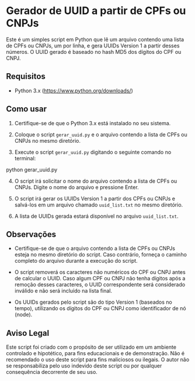 # Gerador de UUID a partir de CPFs ou CNPJs

Este é um simples script em Python que lê um arquivo contendo uma lista de CPFs ou CNPJs, um por linha, e gera UUIDs Version 1 a partir desses números. O UUID gerado é baseado no hash MD5 dos dígitos do CPF ou CNPJ.

## Requisitos

- Python 3.x (https://www.python.org/downloads/)

## Como usar

1. Certifique-se de que o Python 3.x está instalado no seu sistema.

2. Coloque o script `gerar_uuid.py` e o arquivo contendo a lista de CPFs ou CNPJs no mesmo diretório.

3. Execute o script `gerar_uuid.py` digitando o seguinte comando no terminal:

python gerar_uuid.py


4. O script irá solicitar o nome do arquivo contendo a lista de CPFs ou CNPJs. Digite o nome do arquivo e pressione Enter.

5. O script irá gerar os UUIDs Version 1 a partir dos CPFs ou CNPJs e salvá-los em um arquivo chamado `uuid_list.txt` no mesmo diretório.

6. A lista de UUIDs gerada estará disponível no arquivo `uuid_list.txt`.

## Observações

- Certifique-se de que o arquivo contendo a lista de CPFs ou CNPJs esteja no mesmo diretório do script. Caso contrário, forneça o caminho completo do arquivo durante a execução do script.

- O script removerá os caracteres não numéricos do CPF ou CNPJ antes de calcular o UUID. Caso algum CPF ou CNPJ não tenha dígitos após a remoção desses caracteres, o UUID correspondente será considerado inválido e não será incluído na lista final.

- Os UUIDs gerados pelo script são do tipo Version 1 (baseados no tempo), utilizando os dígitos do CPF ou CNPJ como identificador de nó (node).

## Aviso Legal

Este script foi criado com o propósito de ser utilizado em um ambiente controlado e hipotético, para fins educacionais e de demonstração. Não é recomendado o uso deste script para fins maliciosos ou ilegais. O autor não se responsabiliza pelo uso indevido deste script ou por qualquer consequência decorrente de seu uso.

